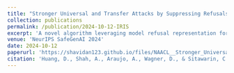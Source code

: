 ```yaml
---
title: "Stronger Universal and Transfer Attacks by Suppressing Refusals"
collection: publications
permalink: /publication/2024-10-12-IRIS
excerpt: 'A novel algorithm leveraging model refusal representation for automated jailbreaking suffix generation on LLMs'
venue: 'NeurIPS SafeGenAI 2024'
date: 2024-10-12
paperurl: 'https://shavidan123.github.io/files/NAACL__Stronger_Universal_and_Transferable_Attacks_by_Refusal_Suppression.pdf'
citation: 'Huang, D., Shah, A., Araujo, A., Wagner, D., & Sitawarin, C. (2024). Stronger universal and transfer attacks by suppressing refusals. NeurIPS Safe Generative AI Workshop 2024.'
---
```

